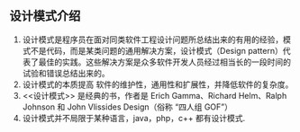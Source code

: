 ## 设计模式介绍

1.  设计模式是程序员在面对同类软件工程设计问题所总结出来的有用的经验，模式不是代码，而是某类问题的通用解决方案，设计模式（Design pattern）代表了最佳的实践。这些解决方案是众多软件开发人员经过相当长的一段时间的试验和错误总结出来的。
2.  设计模式的本质提高 软件的维护性，通用性和扩展性，并降低软件的复杂度。
3.  &lt;&lt;设计模式&gt;&gt; 是经典的书，作者是 Erich Gamma、Richard Helm、Ralph Johnson 和 John Vlissides Design（俗称 “四人组 GOF”）
4.  设计模式并不局限于某种语言，java，php，c++ 都有设计模式.